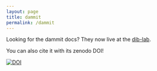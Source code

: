 ```yaml
---
layout: page
title: dammit
permalink: /dammit
---
```


Looking for the dammit docs? They now live at the [dib-lab](http://dib-lab.github.io/dammit/).

You can also cite it with its zenodo DOI!

[![DOI](https://zenodo.org/badge/DOI/10.5281/zenodo.3569831.svg)](https://doi.org/10.5281/zenodo.3569831)


